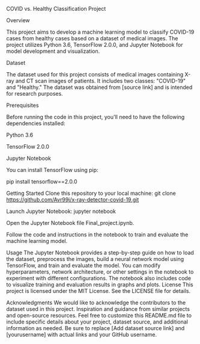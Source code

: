 COVID vs. Healthy Classification Project

Overview

This project aims to develop a machine learning model to classify COVID-19 cases from healthy cases based on a dataset of medical images. The project utilizes Python 3.6, TensorFlow 2.0.0, and Jupyter Notebook for model development and visualization.

Dataset

The dataset used for this project consists of medical images containing X-ray and CT scan images of patients. It includes two classes: "COVID-19" and "Healthy." The dataset was obtained from [source link] and is intended for research purposes.

Prerequisites

Before running the code in this project, you'll need to have the following dependencies installed:

Python 3.6

TensorFlow 2.0.0

Jupyter Notebook

You can install TensorFlow using pip:

pip install tensorflow==2.0.0

Getting Started
Clone this repository to your local machine:
git clone https://github.com/Avr99j/x-ray-detector-covid-19.git

Launch Jupyter Notebook:
jupyter notebook

Open the Jupyter Notebook file Final_project.ipynb.

Follow the code and instructions in the notebook to train and evaluate the machine learning model.

Usage
The Jupyter Notebook provides a step-by-step guide on how to load the dataset, preprocess the images, build a neural network model using TensorFlow, and train and evaluate the model.
You can modify hyperparameters, network architecture, or other settings in the notebook to experiment with different configurations.
The notebook also includes code to visualize training and evaluation results in graphs and plots.
License
This project is licensed under the MIT License. See the LICENSE file for details.

Acknowledgments
We would like to acknowledge the contributors to the dataset used in this project.
Inspiration and guidance from similar projects and open-source resources.
Feel free to customize this README.md file to include specific details about your project, dataset source, and additional information as needed. Be sure to replace [Add dataset source link] and [yourusername] with actual links and your GitHub username.







